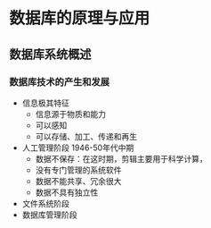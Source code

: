 # 数据库的原理与应用
## 数据库系统概述
### 数据库技术的产生和发展
- 信息极其特征
  - 信息源于物质和能力
  - 可以感知
  - 可以存储、加工、传递和再生
- 人工管理阶段 1946-50年代中期
  - 数据不保存：在这时期，剪辑主要用于科学计算，
  - 没有专门管理的系统软件
  - 数据不能共享、冗余很大
  - 数据不具有独立性
- 文件系统阶段
- 数据库管理阶段